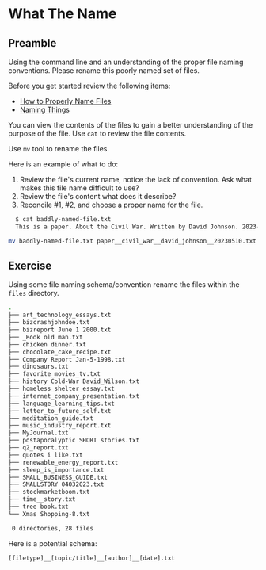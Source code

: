 # What The Name 

## Preamble 
   Using the command line and an understanding of the proper file
   naming conventions. Please rename this poorly named set of files. 
   
   Before you get started review the following items: 
   - [How to Properly Name Files](https://github.com/joshuaweiner/programming-exercises/blob/main/what-the-name/naming-things-summary.md)
   - [Naming Things](https://github.com/joshuaweiner/programming-exercises/blob/main/what-the-name/naming-things.pdf)

   You can view the contents of the files to gain a better
   understanding of the purpose of the file. Use `cat` to review the
   file contents. 

   Use `mv` tool to rename the files. 

   Here is an example of what to do: 
   1. Review the file's current name, notice the lack of
      convention. Ask what makes this file name difficult to use?
   2. Review the file's content what does it describe?
   3. Reconcile #1, #2, and choose a proper name for the file. 
   
   ```bash
	 $ cat baddly-named-file.txt
	 This is a paper. About the Civil War. Written by David Johnson. 2023-05-10
   ```
   
   ```bash
   mv baddly-named-file.txt paper__civil_war__david_johnson__20230510.txt
   ```
   
## Exercise 
   Using some file naming schema/convention rename the files within
   the `files` directory. 
   
   ```bash
   .
   ├── art_technology_essays.txt
   ├── bizcrashjohndoe.txt
   ├── bizreport June 1 2000.txt
   ├── _Book old man.txt
   ├── chicken dinner.txt
   ├── chocolate_cake_recipe.txt
   ├── Company Report Jan-5-1998.txt
   ├── dinosaurs.txt
   ├── favorite_movies_tv.txt
   ├── history Cold-War David_Wilson.txt
   ├── homeless_shelter_essay.txt
   ├── internet_company_presentation.txt
   ├── language_learning_tips.txt
   ├── letter_to_future_self.txt
   ├── meditation_guide.txt
   ├── music_industry_report.txt
   ├── MyJournal.txt
   ├── postapocalyptic SHORT stories.txt
   ├── q2_report.txt
   ├── quotes i like.txt
   ├── renewable_energy_report.txt
   ├── sleep_is_importance.txt
   ├── SMALL_BUSINESS_GUIDE.txt
   ├── SMALLSTORY 04032023.txt
   ├── stockmarketboom.txt
   ├── time__story.txt
   ├── tree book.txt
   └── Xmas Shopping-8.txt

	0 directories, 28 files
   ```
   
   Here is a potential schema: 
   ```text
   [filetype]__[topic/title]__[author]__[date].txt
   ```
